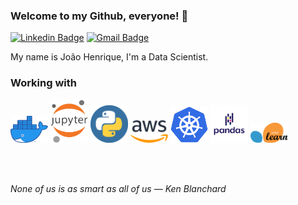 ### Welcome to my Github, everyone! 👋

[![Linkedin Badge](https://img.shields.io/badge/-Linkedin-blue?style=flat-square&logo=Linkedin&logoColor=white&link=https:https://www.linkedin.com/in/jo%C3%A3ohenriquesaraceninovaes/)](https://www.linkedin.com/in/jo%C3%A3ohenriquesaraceninovaes/)
[![Gmail Badge](https://img.shields.io/badge/-joao.sarraceni@gmail.com-c14438?style=flat-square&logo=Gmail&logoColor=white&link=mailto:joao.sarraceni@gmail.com)](mailto:joao.sarraceni@gmail.com)

  
My name is João Henrique, I'm a Data Scientist.

### Working with

[<img src="https://github.com/JohnnyNovaes/JohnnyNovaes/blob/master/img/docker_logo.png" alt="docker logo" width="60">](https://www.docker.com/) [<img src="https://github.com/JohnnyNovaes/JohnnyNovaes/blob/master/img/jupyter_logo.png" alt="jupyter notebook logo" width="60">](https://jupyter.org/) [<img src="https://github.com/JohnnyNovaes/JohnnyNovaes/blob/master/img/pyton_logo.png" alt="python logo" width="60">](https://www.python.org/) [<img src="https://github.com/JohnnyNovaes/JohnnyNovaes/blob/master/img/aws_logo.png" alt="aws logo" width="60">](https://aws.amazon.com/) [<img src="https://github.com/JohnnyNovaes/JohnnyNovaes/blob/master/img/kubernets_logo.png" alt="kubernetes logo" width="60">](https://kubernetes.io/) [<img src="https://github.com/JohnnyNovaes/JohnnyNovaes/blob/master/img/pandas-logo-300.png" alt="Pandas Logo" width="60">](https://pandas.pydata.org/) [<img src="https://github.com/JohnnyNovaes/JohnnyNovaes/blob/master/img/scikit_logo.png" alt="Scikit Logo" width="60">](https://scikit-learn.org/)


<br><br><p><em> None of us is as smart as all of us
— Ken Blanchard </em></p>
